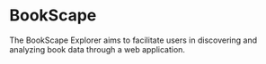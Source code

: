 # BookScape
The BookScape Explorer aims to facilitate users in discovering and analyzing book data through a web application.

